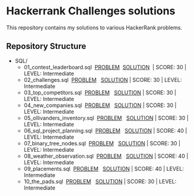 # Hackerrank Challenges solutions

This repository contains my solutions to various HackerRank problems.

## Repository Structure

- SQL/
    - 01_contest_leaderboard.sql &nbsp;[PROBLEM](https://www.hackerrank.com/challenges/contest-leaderboard/problem)&nbsp; [SOLUTION](https://github.com/imyutta/hackerrank_challenges/blob/main/SQL/01_contest_leaderboard.sql)&nbsp; | SCORE: 30 | LEVEL: Intermediate
    - 02_challenges.sql &nbsp;[PROBLEM](https://www.hackerrank.com/challenges/challenges/problem) &nbsp; [SOLUTION](https://github.com/imyutta/hackerrank_challenges/blob/main/SQL/02_challenges.sql)&nbsp;| SCORE: 30 | LEVEL: Intermediate
    - 03_top_competitors.sql &nbsp;[PROBLEM](https://www.hackerrank.com/challenges/full-score/problem) &nbsp; [SOLUTION](https://github.com/imyutta/hackerrank_challenges/blob/main/SQL/03_top_competitors.sql)&nbsp;| SCORE: 30 | LEVEL: Intermediate
    - 04_new_companies.sql &nbsp;[PROBLEM](https://www.hackerrank.com/challenges/the-company/problem) &nbsp; [SOLUTION](https://github.com/imyutta/hackerrank_challenges/blob/main/SQL/04_new_companies.sql)&nbsp;| SCORE: 30 | LEVEL: Intermediate
    - 05_ollivanders_inventory.sql &nbsp;[PROBLEM](https://www.hackerrank.com/challenges/harry-potter-and-wands/problem) &nbsp; [SOLUTION](https://github.com/imyutta/hackerrank_challenges/blob/main/SQL/05_ollivanders_inventory.sql)&nbsp;| SCORE: 30 | LEVEL: Intermediate
    - 06_sql_project_planning.sql &nbsp;[PROBLEM](https://www.hackerrank.com/challenges/sql-projects/problem) &nbsp; [SOLUTION](https://github.com/imyutta/hackerrank_challenges/blob/main/SQL/06_sql_project_planning.sql)&nbsp;| SCORE: 40 | LEVEL: Intermediate
    - 07_binary_tree_nodes.sql &nbsp;[PROBLEM](https://www.hackerrank.com/challenges/binary-search-tree-1/problem) &nbsp; [SOLUTION](https://github.com/imyutta/hackerrank_challenges/blob/main/SQL/07_binary_tree_nodes.sql)&nbsp;| SCORE: 30 | LEVEL: Intermediate
    - 08_weather_observation.sql &nbsp;[PROBLEM](https://www.hackerrank.com/challenges/weather-observation-station-20/problem) &nbsp; [SOLUTION](https://github.com/imyutta/hackerrank_challenges/blob/main/SQL/08_weather_observation.sql)&nbsp;| SCORE: 40 | LEVEL: Intermediate
    - 09_placements.sql &nbsp;[PROBLEM](https://www.hackerrank.com/challenges/placements/problem) &nbsp; [SOLUTION](https://github.com/imyutta/hackerrank_challenges/blob/main/SQL/09_placements.sql)&nbsp;| SCORE: 40 | LEVEL: Intermediate
    - 10_the_pads.sql &nbsp;[PROBLEM](https://www.hackerrank.com/challenges/placements/problem) &nbsp; [SOLUTION](https://github.com/imyutta/hackerrank_challenges/blob/main/SQL/10_the_pads.sql)&nbsp;| SCORE: 30 | LEVEL: Intermediate